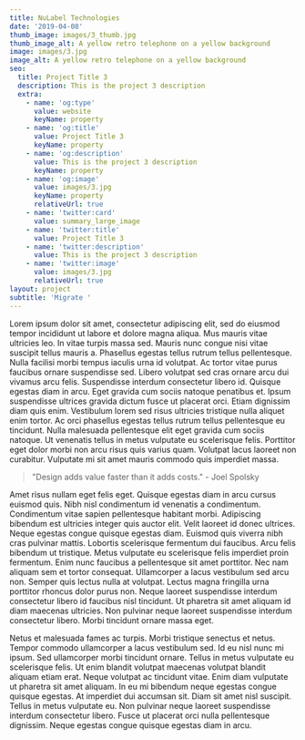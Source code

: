 ```yaml
---
title: NuLabel Technologies
date: '2019-04-08'
thumb_image: images/3_thumb.jpg
thumb_image_alt: A yellow retro telephone on a yellow background
image: images/3.jpg
image_alt: A yellow retro telephone on a yellow background
seo:
  title: Project Title 3
  description: This is the project 3 description
  extra:
    - name: 'og:type'
      value: website
      keyName: property
    - name: 'og:title'
      value: Project Title 3
      keyName: property
    - name: 'og:description'
      value: This is the project 3 description
      keyName: property
    - name: 'og:image'
      value: images/3.jpg
      keyName: property
      relativeUrl: true
    - name: 'twitter:card'
      value: summary_large_image
    - name: 'twitter:title'
      value: Project Title 3
    - name: 'twitter:description'
      value: This is the project 3 description
    - name: 'twitter:image'
      value: images/3.jpg
      relativeUrl: true
layout: project
subtitle: 'Migrate '
---
```


Lorem ipsum dolor sit amet, consectetur adipiscing elit, sed do eiusmod tempor incididunt ut labore et dolore magna aliqua. Mus mauris vitae ultricies leo. In vitae turpis massa sed. Mauris nunc congue nisi vitae suscipit tellus mauris a. Phasellus egestas tellus rutrum tellus pellentesque. Nulla facilisi morbi tempus iaculis urna id volutpat. Ac tortor vitae purus faucibus ornare suspendisse sed. Libero volutpat sed cras ornare arcu dui vivamus arcu felis. Suspendisse interdum consectetur libero id. Quisque egestas diam in arcu. Eget gravida cum sociis natoque penatibus et. Ipsum suspendisse ultrices gravida dictum fusce ut placerat orci. Etiam dignissim diam quis enim. Vestibulum lorem sed risus ultricies tristique nulla aliquet enim tortor. Ac orci phasellus egestas tellus rutrum tellus pellentesque eu tincidunt. Nulla malesuada pellentesque elit eget gravida cum sociis natoque. Ut venenatis tellus in metus vulputate eu scelerisque felis. Porttitor eget dolor morbi non arcu risus quis varius quam. Volutpat lacus laoreet non curabitur. Vulputate mi sit amet mauris commodo quis imperdiet massa.

> "Design adds value faster than it adds costs." - Joel Spolsky

Amet risus nullam eget felis eget. Quisque egestas diam in arcu cursus euismod quis. Nibh nisl condimentum id venenatis a condimentum. Condimentum vitae sapien pellentesque habitant morbi. Adipiscing bibendum est ultricies integer quis auctor elit. Velit laoreet id donec ultrices. Neque egestas congue quisque egestas diam. Euismod quis viverra nibh cras pulvinar mattis. Lobortis scelerisque fermentum dui faucibus. Arcu felis bibendum ut tristique. Metus vulputate eu scelerisque felis imperdiet proin fermentum. Enim nunc faucibus a pellentesque sit amet porttitor. Nec nam aliquam sem et tortor consequat. Ullamcorper a lacus vestibulum sed arcu non. Semper quis lectus nulla at volutpat. Lectus magna fringilla urna porttitor rhoncus dolor purus non. Neque laoreet suspendisse interdum consectetur libero id faucibus nisl tincidunt. Ut pharetra sit amet aliquam id diam maecenas ultricies. Non pulvinar neque laoreet suspendisse interdum consectetur libero. Morbi tincidunt ornare massa eget.

Netus et malesuada fames ac turpis. Morbi tristique senectus et netus. Tempor commodo ullamcorper a lacus vestibulum sed. Id eu nisl nunc mi ipsum. Sed ullamcorper morbi tincidunt ornare. Tellus in metus vulputate eu scelerisque felis. Ut enim blandit volutpat maecenas volutpat blandit aliquam etiam erat. Neque volutpat ac tincidunt vitae. Enim diam vulputate ut pharetra sit amet aliquam. In eu mi bibendum neque egestas congue quisque egestas. At imperdiet dui accumsan sit. Diam sit amet nisl suscipit. Tellus in metus vulputate eu. Non pulvinar neque laoreet suspendisse interdum consectetur libero. Fusce ut placerat orci nulla pellentesque dignissim. Neque egestas congue quisque egestas diam in arcu.
